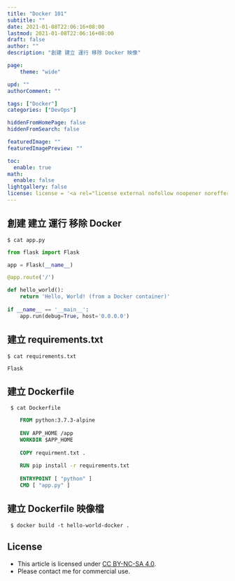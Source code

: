 ```yaml
---
title: "Docker 101"
subtitle: ""
date: 2021-01-08T22:06:16+08:00
lastmod: 2021-01-08T22:06:16+08:00
draft: false
author: ""
description: "創建 建立 運行 移除 Docker 映像"

page:
    theme: "wide"

upd: ""
authorComment: ""

tags: ["Docker"]
categories: ["DevOps"]

hiddenFromHomePage: false
hiddenFromSearch: false

featuredImage: ""
featuredImagePreview: ""

toc:
  enable: true
math:
  enable: false
lightgallery: false
license: license = '<a rel="license external nofollow noopener noreffer" href="https://creativecommons.org/licenses/by-nc/4.0/" target="_blank">CC BY-NC 4.0</a>'
---
```


## 創建 建立 運行 移除 Docker
`$ cat app.py`

```python
from flask import Flask 

app = Flask(__name__)

@app.route('/') 

def hello_world():
    return 'Hello, World! (from a Docker container)' 
 
if __name__ == '__main__':
    app.run(debug=True, host='0.0.0.0')
```

## 建立 requirements.txt
`$ cat requirements.txt`
```
Flask
```

## 建立 Dockerfile
` $ cat Dockerfile`

``` Dockerfile
    FROM python:3.7.3-alpine
    
    ENV APP_HOME /app
    WORKDIR $APP_HOME
    
    COPY requirment.txt .
    
    RUN pip install -r requirements.txt
    
    ENTRYPOINT [ "python" ]
    CMD [ "app.py" ]
```

## 建立 Dockerfile 映像檔
` $ docker build -t hello-world-docker .`


## License
* This article is licensed under [CC BY-NC-SA 4.0](https://creativecommons.org/licenses/by-nc-sa/4.0/).
* Please contact me for commercial use.